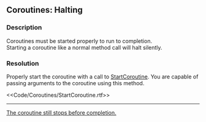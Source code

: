 ## Coroutines: Halting
### Description

Coroutines must be started properly to run to completion.  
Starting a coroutine like a normal method call will halt silently.  

### Resolution
Properly start the coroutine with a call to [StartCoroutine](https://docs.unity3d.com/ScriptReference/MonoBehaviour.StartCoroutine.html). You are capable of passing arguments to the coroutine using this method.

<<Code/Coroutines/StartCoroutine.rtf>>

---  
[The coroutine still stops before completion.](Disabling%20Objects.md)
